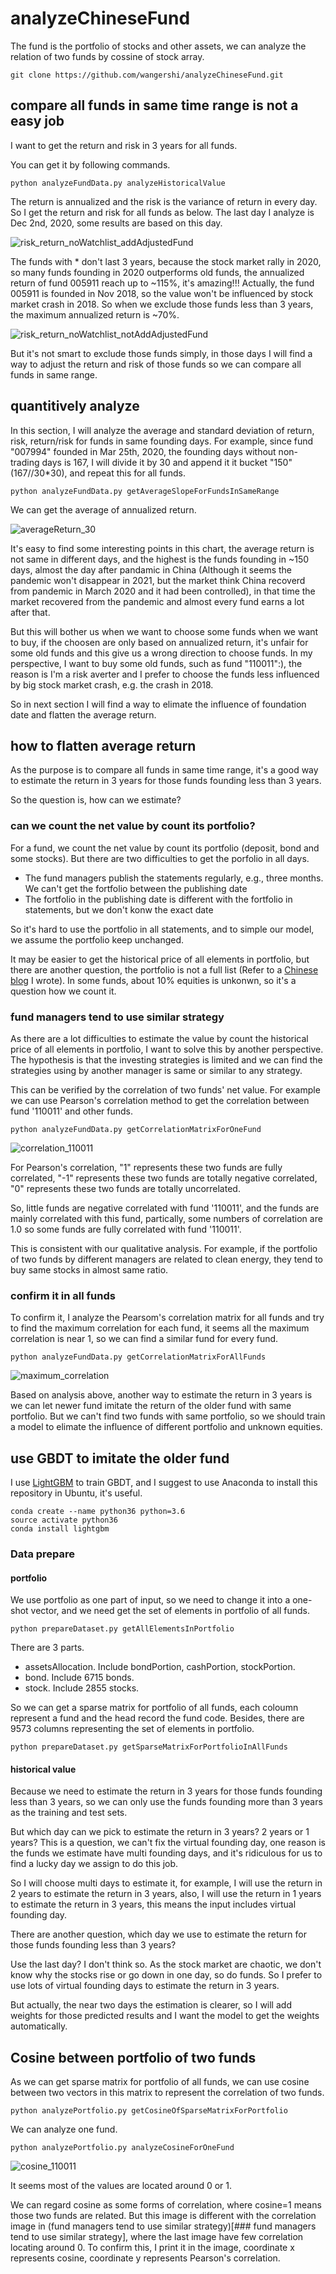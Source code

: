 # analyzeChineseFund
The fund is the portfolio of stocks and other assets, we can analyze the relation of two funds by cossine of stock array.

```
git clone https://github.com/wangershi/analyzeChineseFund.git
```

## compare all funds in same time range is not a easy job
I want to get the return and risk in 3 years for all funds.

You can get it by following commands.
```
python analyzeFundData.py analyzeHistoricalValue
```

The return is annualized and the risk is the variance of return in every day.
So I get the return and risk for all funds as below.
The last day I analyze is Dec 2nd, 2020, some results are based on this day.

![risk_return_noWatchlist_addAdjustedFund](image/risk_return_noWatchlist_addAdjustedFund.png)

The funds with * don't last 3 years, because the stock market rally in 2020, so many funds founding in 2020 outperforms old funds, the annualized return of fund 005911 reach up to ~115%, it's amazing!!!
Actually, the fund 005911 is founded in Nov 2018, so the value won't be influenced by stock market crash in 2018.
So when we exclude those funds less than 3 years, the maximum annualized return is ~70%.

![risk_return_noWatchlist_notAddAdjustedFund](image/risk_return_noWatchlist_notAddAdjustedFund.png)

But it's not smart to exclude those funds simply, in those days I will find a way to adjust the return and risk of those funds so we can compare all funds in same range.

## quantitively analyze
In this section, I will analyze the average and standard deviation of return, risk, return/risk for funds in same founding days.
For example, since fund "007994" founded in Mar 25th, 2020, the founding days without non-trading days is 167, I will divide it by 30 and append it it bucket "150" (167//30\*30), and repeat this for all funds.
```
python analyzeFundData.py getAverageSlopeForFundsInSameRange
```
We can get the average of annualized return.

![averageReturn_30](image/averageReturn_30.png)

It's easy to find some interesting points in this chart, the average return is not same in different days, and the highest is the funds founding in ~150 days, almost the day after pandamic in China (Although it seems the pandemic won't disappear in 2021, but the market think China recoverd from pandemic in March 2020 and it had been controlled), in that time the market recovered from the pandemic and almost every fund earns a lot after that.

But this will bother us when we want to choose some funds when we want to buy, if the choosen are only based on annualized return, it's unfair for some old funds and this give us a wrong direction to choose funds. In my perspective, I want to buy some old funds, such as fund "110011":), the reason is I'm a risk averter and I prefer to choose the funds less influenced by big stock market crash, e.g. the crash in 2018.

So in next section I will find a way to elimate the influence of foundation date and flatten the average return.

## how to flatten average return
As the purpose is to compare all funds in same time range, it's a good way to estimate the return in 3 years for those funds founding less than 3 years.

So the question is, how can we estimate?

### can we count the net value by count its portfolio?
For a fund, we count the net value by count its portfolio (deposit, bond and some stocks). But there are two difficulties to get the porfolio in all days.
 - The fund managers publish the statements regularly, e.g., three months. We can't get the fortfolio between the publishing date
 - The fortfolio in the publishing date is different with the fortfolio in statements, but we don't konw the exact date

So it's hard to use the portfolio in all statements, and to simple our model, we assume the portfolio keep unchanged.

It may be easier to get the historical price of all elements in portfolio, but there are another question, the portfolio is not a full list (Refer to a [Chinese blog](https://zhuanlan.zhihu.com/p/314235923) I wrote). In some funds, about 10% equities is unkonwn, so it's a question how we count it.

### fund managers tend to use similar strategy
As there are a lot difficulties to estimate the value by count the historical price of all elements in portfolio, I want to solve this by another perspective. The hypothesis is that the investing strategies is limited and we can find the strategies using by another manager is same or similar to any strategy.

This can be verified by the correlation of two funds' net value. For example we can use Pearson's correlation method to get the correlation between fund '110011' and other funds.
```
python analyzeFundData.py getCorrelationMatrixForOneFund
```

![correlation_110011](image/correlation_110011.png)

For Pearson's correlation, "1" represents these two funds are fully correlated, "-1" represents these two funds are totally negative correlated, "0" represents these two funds are totally uncorrelated.

So, little funds are negative correlated with fund '110011', and the funds are mainly correlated with this fund, partically, some numbers of correlation are 1.0 so some funds are fully correlated with fund '110011'.

This is consistent with our qualitative analysis. For example, if the portfolio of two funds by different managers are related to clean energy, they tend to buy same stocks in almost same ratio.

### confirm it in all funds
To confirm it, I analyze the Pearsom's correlation matrix for all funds and try to find the maximum correlation for each fund, it seems all the maximum correlation is near 1, so we can find a similar fund for every fund.
```
python analyzeFundData.py getCorrelationMatrixForAllFunds
```

![maximum_correlation](image/maximum_correlation.png)

Based on analysis above, another way to estimate the return in 3 years is we can let newer fund imitate the return of the older fund with same portfolio. But we can't find two funds with same portfolio, so we should train a model to elimate the influence of different portfolio and unknown equities.

## use GBDT to imitate the older fund
I use [LightGBM](https://github.com/microsoft/LightGBM) to train GBDT, and I suggest to use Anaconda to install this repository in Ubuntu, it's useful.
```linux
conda create --name python36 python=3.6
source activate python36
conda install lightgbm
```

### Data prepare
#### portfolio
We use portfolio as one part of input, so we need to change it into a one-shot vector, and we need get the set of elements in portfolio of all funds.
```
python prepareDataset.py getAllElementsInPortfolio
```
There are 3 parts.
 - assetsAllocation. Include bondPortion, cashPortion, stockPortion.
 - bond. Include 6715 bonds.
 - stock. Include 2855 stocks.

So we can get a sparse matrix for portfolio of all funds, each coloumn represent a fund and the head record the fund code. Besides, there are 9573 columns representing the set of elements in portfolio.
```
python prepareDataset.py getSparseMatrixForPortfolioInAllFunds
```

#### historical value
Because we need to estimate the return in 3 years for those funds founding less than 3 years, so we can only use the funds founding more than 3 years as the training and test sets.

But which day can we pick to estimate the return in 3 years? 2 years or 1 years? This is a question, we can't fix the virtual founding day, one reason is the funds we estimate have multi founding days, and it's ridiculous for us to find a lucky day we assign to do this job.

So I will choose multi days to estimate it, for example, I will use the return in 2 years to estimate the return in 3 years, also, I will use the return in 1 years to estimate the return in 3 years, this means the input includes virtual founding day.

There are another question, which day we use to estimate the return for those funds founding less than 3 years?

Use the last day? I don't think so. As the stock market are chaotic, we don't know why the stocks rise or go down in one day, so do funds. So I prefer to use lots of virtual founding days to estimate the return in 3 years.

But actually, the near two days the estimation is clearer, so I will add weights for those predicted results and I want the model to get the weights automatically.

## Cosine between portfolio of two funds
As we can get sparse matrix for portfolio of all funds, we can use cosine between two vectors in this matrix to represent the correlation of two funds.
```
python analyzePortfolio.py getCosineOfSparseMatrixForPortfolio
```

We can analyze one fund.
```
python analyzePortfolio.py analyzeCosineForOneFund
```

![cosine_110011](image/cosine_110011.png)

It seems most of the values are located around 0 or 1.

We can regard cosine as some forms of correlation, where cosine=1 means those two funds are related. But this image is different with the correlation image in (fund managers tend to use similar strategy)[### fund managers tend to use similar strategy], where the last image have few correlation locating around 0. To confirm this, I print it in the image, coordinate x represents cosine, coordinate y represents Pearson's correlation.


